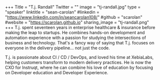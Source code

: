 +++
Title = "T.j. Randall"
Twitter = ""
image = "tj-randall.jpg"
type = "speaker"
linktitle = "sean-carolan"
#linkedin = "https://www.linkedin.com/in/seancarolan108/"
#github = "scarolan"
#website = "https://scarolan.github.io"
sharing_image = "tj-randall.png"
+++
T.j. spent seventeen years in enterprise healthcare & insurance before making the leap to startups.  He combines hands-on development and automation experience with a passion for studying the intersections of business and technology.    That's a fancy way of saying that T.j. focuses on everyone in the delivery pipeline... not just the code.

T.j. is passionate about CI / CD / DevOps, and loved his time at XebiaLabs, helping customers transform to modern delivery practices. He is now the CXO for Instruqt, where he can combine his love of education by focusing on Developer education and Developer Experience.
